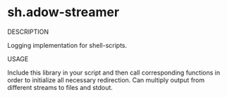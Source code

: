 sh.adow-streamer
================

DESCRIPTION

Logging implementation for shell-scripts.


USAGE

Include this library in your script and then call corresponding
functions in order to initialize all necessary redirection. Can multiply
output from different streams to files and stdout.

